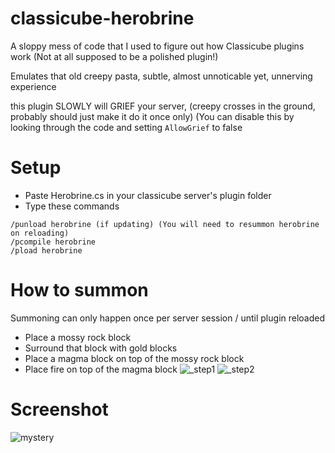 # classicube-herobrine
A sloppy mess of code that I used to figure out how Classicube plugins work (Not at all supposed to be a polished plugin!)

Emulates that old creepy pasta, subtle, almost unnoticable yet, unnerving experience

this plugin SLOWLY will GRIEF your server, (creepy crosses in the ground, probably should just make it do it once only) (You can disable this by looking through the code and setting `AllowGrief` to false

# Setup
+ Paste Herobrine.cs in your classicube server's plugin folder
+ Type these commands
```
/punload herobrine (if updating) (You will need to resummon herobrine on reloading)
/pcompile herobrine
/pload herobrine
```

# How to summon
Summoning can only happen once per server session / until plugin reloaded
+ Place a mossy rock block
+ Surround that block with gold blocks
+ Place a magma block on top of the mossy rock block
+ Place fire on top of the magma block
![_step1](https://github.com/morgana-x/classicube-herobrine/assets/89588301/2431fc09-9597-4000-be52-04bb7c0868f8)
![_step2](https://github.com/morgana-x/classicube-herobrine/assets/89588301/776997f9-a5cc-4788-8ba6-2e2fe215bfa3)
# Screenshot
![mystery](https://github.com/morgana-x/classicube-herobrine/assets/89588301/32c66f06-80fe-4fa2-a917-2317704359f8)
